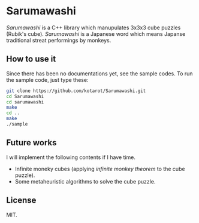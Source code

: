Sarumawashi
===========

_Sarumawashi_ is a C++ library which manupulates 3x3x3 cube puzzles 
(Rubik's cube). _Sarumawashi_ is a Japanese word which means Japanse 
traditional streat performings by monkeys.

How to use it
-------------

Since there has been no documentations yet, see the sample codes.
To run the sample code, just type these:

```sh
git clone https://github.com/kotarot/Sarumawashi.git
cd Sarumawashi
cd sarumawashi
make
cd ..
make
./sample
```

Future works
------------

I will implement the following contents if I have time.

- Infinite moneky cubes (applying _infinite monkey theorem_ to the cube 
puzzle).
- Some metaheuristic algorithms to solve the cube puzzle.


License
-------

MIT.

